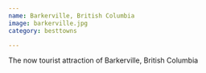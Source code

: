 ```yaml
---
name: Barkerville, British Columbia
image: barkerville.jpg
category: besttowns

---
```


The now tourist attraction of Barkerville, British Columbia